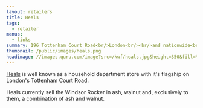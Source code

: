 ```yaml
---
layout: retailers
title: Heals
tags:
  - retailer
menus:
  - links
summary: 196 Tottenham Court Road<br/>London<br/><br/>and nationwide<br/><br/>0207 896 7451
thumbnail: /public/images/heals.png
headimage: //images.quru.com/image?src=/kwf/heals.jpg&height=350&fill=%23ffffff&strip=1
---
```


[Heals](//www.heals.com/windsor-rocker.html) is well known as a household department store with it's flagship on London's Tottenham Court Road.

Heals currently sell the Windsor Rocker in ash, walnut and, exclusively to them, a combination of ash and walnut.
